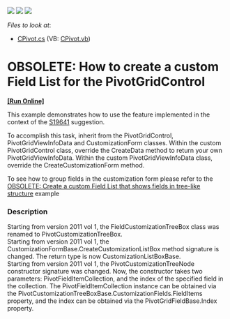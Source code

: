 <!-- default badges list -->
![](https://img.shields.io/endpoint?url=https://codecentral.devexpress.com/api/v1/VersionRange/134061915/11.1.4%2B)
[![](https://img.shields.io/badge/Open_in_DevExpress_Support_Center-FF7200?style=flat-square&logo=DevExpress&logoColor=white)](https://supportcenter.devexpress.com/ticket/details/E1834)
[![](https://img.shields.io/badge/📖_How_to_use_DevExpress_Examples-e9f6fc?style=flat-square)](https://docs.devexpress.com/GeneralInformation/403183)
<!-- default badges end -->
<!-- default file list -->
*Files to look at*:

* [CPivot.cs](./CS/WindowsApplication4/CPivot.cs) (VB: [CPivot.vb](./VB/WindowsApplication4/CPivot.vb))
<!-- default file list end -->
# OBSOLETE: How to create a custom Field List for the PivotGridControl
<!-- run online -->
**[[Run Online]](https://codecentral.devexpress.com/e1834)**
<!-- run online end -->


<p>This example demonstrates how to use the feature implemented in the context of the <a href="https://www.devexpress.com/Support/Center/p/S19641">S19641</a> suggestion.</p><p>To accomplish this task, inherit from the PivotGridControl, PivotGridViewInfoData and CustomizationForm classes. Within the custom PivotGridControl class, override the CreateData method to return your own PivotGridViewInfoData. Within the custom PivotGridViewInfoData class, override the CreateCustomizationForm method.</p><p>To see how to group fields in the customization form please refer to the <a href="https://www.devexpress.com/Support/Center/p/E1835">OBSOLETE: Create a custom Field List that shows fields in tree-like structure</a> example</p><p></p>


<h3>Description</h3>

<p>Starting from version 2011 vol 1, the FieldCustomizationTreeBox class was renamed to PivotCustomizationTreeBox.<br />
Starting from version 2011 vol 1, the CustomizationFormBase.CreateCustomizationListBox method signature is changed. The return type is now CustomizationListBoxBase.<br />
Starting from version 2011 vol 1, the PivotCustomizationTreeNode constructor signature was changed. Now, the constructor takes two parameters: PivotFieldItemCollection, and the index of the specified field in the collection. The PivotFieldItemCollection instance can be obtained via the PivotCustomizationTreeBoxBase.CustomizationFields.FieldItems property, and the index can be obtained via the PivotGridFieldBase.Index property.</p>

<br/>


